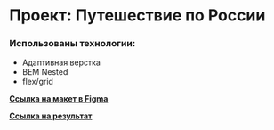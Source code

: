 # Проект: Путешествие по России

### Использованы технологии:

- Адаптивная верстка
- BEM Nested
- flex/grid


**[Ссылка на макет в Figma](https://www.figma.com/file/5S2WSbEFL6awjVWJ0NWL8Q/Sprint-3_-Russia-_-desktop-mobile?node-id=28503%3A0)**

**[Ссылка на результат](https://broman22.github.io/russian-travel/)**
